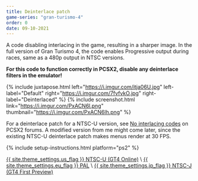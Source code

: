 ```yaml
---
title: Deinterlace patch
game-series: "gran-turismo-4"
order: 0
date: 09-10-2021
---
```


A code disabling interlacing in the game, resulting in a sharper image. In the full version of Gran Turismo 4,
the code enables Progressive output during races, same as a 480p output in NTSC versions.

**For this code to function correctly in PCSX2, disable any deinterlace filters in the emulator!**

{% include juxtapose.html left="https://i.imgur.com/itja06U.jpg" left-label="Default"
                right="https://i.imgur.com/7fvfvkO.jpg" right-label="Deinterlaced" %}
{% include screenshot.html link="https://i.imgur.com/PxACN6l.png" thumbnail="https://i.imgur.com/PxACN6lh.png" %}


For a deinterlace patch for a NTSC-U version, see [No interlacing codes](https://forums.pcsx2.net/Thread-No-interlacing-codes) on PCSX2 forums.
A modified version from me might come later, since the existing NTSC-U deinterlace patch makes menus render at 30 FPS.

{% include setup-instructions.html platform="ps2" %}

<a href="https://github.com/CookiePLMonster/Console-Cheat-Codes/blob/master/PS2/Gran%20Turismo%204%20Online/Deinterlace/32A1C752_deinterlace.pnach" class="button" role="button" target="_blank">{{ site.theme_settings.us_flag }} NTSC-U (GT4 Online)</a> \\
<a href="https://github.com/CookiePLMonster/Console-Cheat-Codes/blob/master/PS2/Gran%20Turismo%204/Deinterlace/44A61C8F_deinterlace.pnach" class="button" role="button" target="_blank">{{ site.theme_settings.eu_flag }} PAL</a> \\
<a href="https://github.com/CookiePLMonster/Console-Cheat-Codes/blob/master/PS2/Gran%20Turismo%204%20First%20Preview/Deinterlace/E906EA37_deinterlace.pnach" class="button" role="button" target="_blank">{{ site.theme_settings.jp_flag }} NTSC-J (GT4 First Preview)</a>